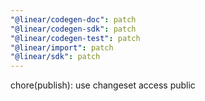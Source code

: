 ```yaml
---
"@linear/codegen-doc": patch
"@linear/codegen-sdk": patch
"@linear/codegen-test": patch
"@linear/import": patch
"@linear/sdk": patch
---
```


chore(publish): use changeset access public
